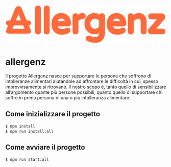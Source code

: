 <div align="center">
  <img src="/app/src/images/logo/1x/allergens_logo.png" width="500">
</div>

# allergenz

Il progetto Allergenz nasce per supportare le persone che soffrono di intolleranze alimentari aiutandole ad affrontare le difficoltà in cui, spesso improvvisamente si ritrovano. Il nostro scopo è, tanto quello di sensibilizzare all’argomento quante più persone possibili, quanto quello di supportare chi soffre in prima persona di una o più intolleranza alimentare.

## Come inizializzare il progetto

```
$ npm install
$ npm run install:all
```

## Come avviare il progetto

```
$ npm run start:all
```

